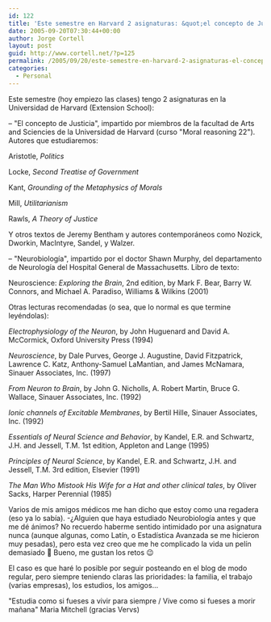 ```yaml
---
id: 122
title: 'Este semestre en Harvard 2 asignaturas: &quot;el concepto de Justicia&quot; y &quot;Neurobiologí­a&quot;'
date: 2005-09-20T07:30:44+00:00
author: Jorge Cortell
layout: post
guid: http://www.cortell.net/?p=125
permalink: /2005/09/20/este-semestre-en-harvard-2-asignaturas-el-concepto-de-justicia-y-neurobiologia/
categories:
  - Personal
---
```

Este semestre (hoy empiezo las clases) tengo 2 asignaturas en la Universidad de Harvard (Extension School):

– "El concepto de Justicia", impartido por miembros de la facultad de Arts and Sciencies de la Universidad de Harvard (curso "Moral reasoning 22"). Autores que estudiaremos:
  
Aristotle, _Politics_
  
Locke, _Second Treatise of Government_
  
Kant, _Grounding of the Metaphysics of Morals_
  
Mill, _Utilitarianism_
  
Rawls, _A Theory of Justice_
  
Y otros textos de Jeremy Bentham y autores contemporáneos como Nozick, Dworkin, MacIntyre, Sandel, y Walzer.

– "Neurobiologí­a", impartido por el doctor Shawn Murphy, del departamento de Neurologí­a del Hospital General de Massachusetts. Libro de texto:
  
Neuroscience: _Exploring the Brain_, 2nd edition, by Mark F. Bear, Barry W. Connors, and Michael A. Paradiso, Williams & Wilkins (2001)
  
Otras lecturas recomendadas (o sea, que lo normal es que termine leyéndolas):
  
_Electrophysiology of the Neuron_, by John Huguenard and David A. McCormick, Oxford University Press (1994)
  
_Neuroscience_, by Dale Purves, George J. Augustine, David Fitzpatrick, Lawrence C. Katz, Anthony-Samuel LaMantian, and James McNamara, Sinauer Associates, Inc. (1997)
  
_From Neuron to Brain_, by John G. Nicholls, A. Robert Martin, Bruce G. Wallace, Sinauer Associates, Inc. (1992)
  
_Ionic channels of Excitable Membranes_, by Bertil Hille, Sinauer Associates, Inc. (1992)
  
_Essentials of Neural Science and Behavior_, by Kandel, E.R. and Schwartz, J.H. and Jessell, T.M. 1st edition, Appleton and Lange (1995)
  
_Principles of Neural Science_, by Kandel, E.R. and Schwartz, J.H. and Jessell, T.M. 3rd edition, Elsevier (1991)
  
_The Man Who Mistook His Wife for a Hat and other clinical tales_, by Oliver Sacks, Harper Perennial (1985)

Varios de mis amigos médicos me han dicho que estoy como una regadera (eso ya lo sabí­a). -¿Alguien que haya estudiado Neurobiologí­a antes y que me dé ánimos? No recuerdo haberme sentido intimidado por una asignatura nunca (aunque algunas, como Latí­n, o Estadí­stica Avanzada se me hicieron muy pesadas), pero esta vez creo que me he complicado la vida un pelí­n demasiado 🙁 Bueno, me gustan los retos 😉

El caso es que haré lo posible por seguir posteando en el blog de modo regular, pero siempre teniendo claras las prioridades: la familia, el trabajo (varias empresas), los estudios, los amigos...

"Estudia como si fueses a vivir para siempre / Vive como si fueses a morir mañana" Maria Mitchell (gracias Vervs)